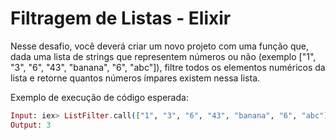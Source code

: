# Filtragem de Listas - Elixir

Nesse desafio, você deverá criar um novo projeto com uma função que, dada uma lista de strings que representem números ou não (exemplo ["1", "3", "6", "43", "banana", "6", "abc"]), filtre todos os elementos numéricos da lista e retorne quantos números ímpares existem nessa lista.

Exemplo de execução de código esperada:

```elixir
Input: iex> ListFilter.call(["1", "3", "6", "43", "banana", "6", "abc"])
Output: 3
```
